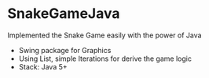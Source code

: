 # SnakeGameJava
Implemented the Snake Game easily with the power of Java
* Swing package for Graphics
* Using List, simple Iterations for derive the game logic
* Stack: Java 5+

